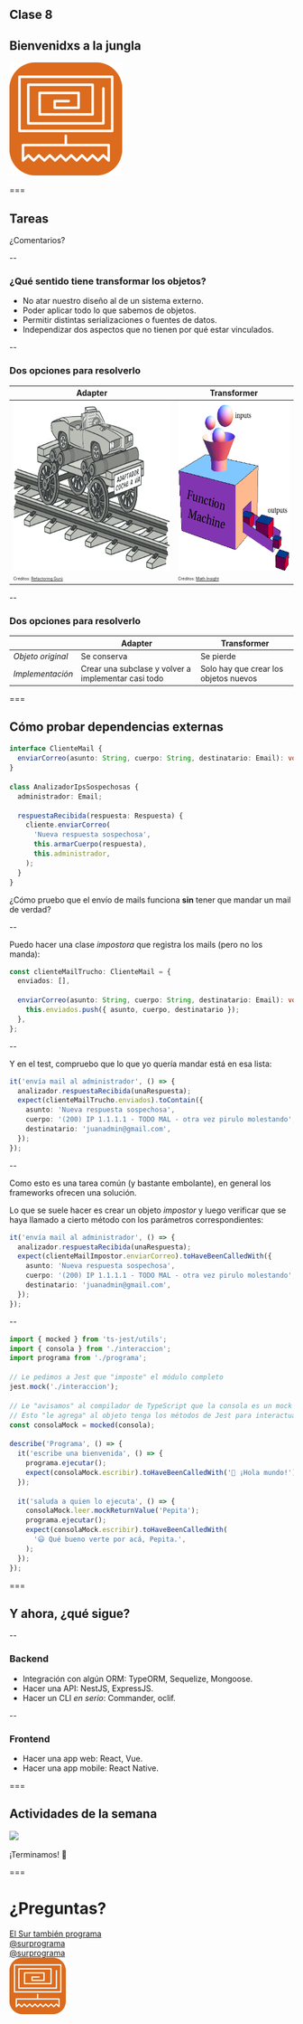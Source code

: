 ## Clase 8

## Bienvenidxs a la jungla

![Logo](img/logo.png)

===

## Tareas

¿Comentarios?

--

### ¿Qué sentido tiene transformar los objetos?

- No atar nuestro diseño al de un sistema externo.
- Poder aplicar todo lo que sabemos de objetos.
- Permitir distintas serializaciones o fuentes de datos.
- Independizar dos aspectos que no tienen por qué estar vinculados.

--

### Dos opciones para resolverlo

| Adapter                                                                                                                                                                       | Transformer                                                                                                                                                              |
| ----------------------------------------------------------------------------------------------------------------------------------------------------------------------------- | ------------------------------------------------------------------------------------------------------------------------------------------------------------------------ |
| <img src="img/clases/8/adapter.png" height="300px"> <small style="font-size: 0.5em">Créditos: [Refactoring Gurú](https://refactoring.guru/es/design-patterns/adapter)</small> | <img src="img/clases/8/transformer.png" height="300px"> <small style="font-size: 0.5em">Créditos: [Math Insight](https://mathinsight.org/image/function_machine)</small> |

--

### Dos opciones para resolverlo

|                   | Adapter                                             | Transformer                           |
| ----------------- | --------------------------------------------------- | ------------------------------------- |
| _Objeto original_ | Se conserva                                         | Se pierde                             |
| _Implementación_  | Crear una subclase y volver a implementar casi todo | Solo hay que crear los objetos nuevos |

===

## Cómo probar dependencias externas

```ts
interface ClienteMail {
  enviarCorreo(asunto: String, cuerpo: String, destinatario: Email): void;
}

class AnalizadorIpsSospechosas {
  administrador: Email;

  respuestaRecibida(respuesta: Respuesta) {
    cliente.enviarCorreo(
      'Nueva respuesta sospechosa',
      this.armarCuerpo(respuesta),
      this.administrador,
    );
  }
}
```

¿Cómo pruebo que el envío de mails funciona **sin** tener que mandar un mail de verdad?

--

Puedo hacer una clase _impostora_ que registra los mails (pero no los manda):

```ts
const clienteMailTrucho: ClienteMail = {
  enviados: [],

  enviarCorreo(asunto: String, cuerpo: String, destinatario: Email): void {
    this.enviados.push({ asunto, cuerpo, destinatario });
  },
};
```

--

Y en el test, compruebo que lo que yo quería mandar está en esa lista:

```ts
it('envía mail al administrador', () => {
  analizador.respuestaRecibida(unaRespuesta);
  expect(clienteMailTrucho.enviados).toContain({
    asunto: 'Nueva respuesta sospechosa',
    cuerpo: '(200) IP 1.1.1.1 - TODO MAL - otra vez pirulo molestando',
    destinatario: 'juanadmin@gmail.com',
  });
});
```

--

Como esto es una tarea común (y bastante embolante), en general los frameworks ofrecen una solución.

Lo que se suele hacer es crear un objeto _impostor_ y luego verificar que se haya llamado a cierto método con los parámetros correspondientes:

```ts
it('envía mail al administrador', () => {
  analizador.respuestaRecibida(unaRespuesta);
  expect(clienteMailImpostor.enviarCorreo).toHaveBeenCalledWith({
    asunto: 'Nueva respuesta sospechosa',
    cuerpo: '(200) IP 1.1.1.1 - TODO MAL - otra vez pirulo molestando',
    destinatario: 'juanadmin@gmail.com',
  });
});
```

--

```ts
import { mocked } from 'ts-jest/utils';
import { consola } from './interaccion';
import programa from './programa';

// Le pedimos a Jest que "imposte" el módulo completo
jest.mock('./interaccion');

// Le "avisamos" al compilador de TypeScript que la consola es un mock
// Esto "le agrega" al objeto tenga los métodos de Jest para interactuar con mocks
const consolaMock = mocked(consola);

describe('Programa', () => {
  it('escribe una bienvenida', () => {
    programa.ejecutar();
    expect(consolaMock.escribir).toHaveBeenCalledWith('👋 ¡Hola mundo!');
  });

  it('saluda a quien lo ejecuta', () => {
    consolaMock.leer.mockReturnValue('Pepita');
    programa.ejecutar();
    expect(consolaMock.escribir).toHaveBeenCalledWith(
      '😃 Qué bueno verte por acá, Pepita.',
    );
  });
});
```

<!-- .element: class="fullscreen" -->

===

## Y ahora, ¿qué sigue?

--

### Backend

- Integración con algún ORM: TypeORM, Sequelize, Mongoose.
- Hacer una API: NestJS, ExpressJS.
- Hacer un CLI _en serio_: Commander, oclif.

--

### Frontend

- Hacer una app web: React, Vue.
- Hacer una app mobile: React Native.

===

## Actividades de la semana

![](img/clases/8/travolta.gif) <!-- .element: class="fragment" -->

¡Terminamos! 🥳

<!-- .element: class="fragment" -->

===

# ¿Preguntas?

<div class="red-social">
  <i class="fab fa-youtube color"></i>
  <span><a href="https://youtube.com/c/elsurtambienprograma">El Sur también programa</a></span>
</div>
<div class="red-social">
  <i class="fab fa-telegram-plane color"></i>
  <span><a href="https://t.me/surprograma">@surprograma<a></span>
</div>
<div class="red-social">
  <i class="fab fa-instagram color"></i>
  <span><a href="https://instagr.am/surprograma">@surprograma<a></span>
</div>

<img width="100px" src="img/logo.png">
